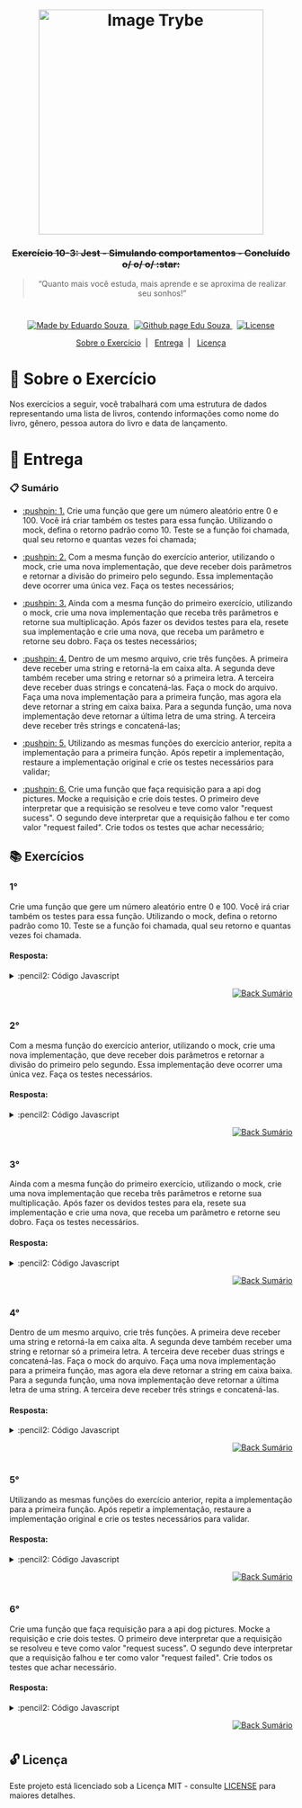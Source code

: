 <h1 align="center">
    <img alt="Image Trybe" src="https://i.ibb.co/d4W2x4g/trybe.png" width="400px" />
</h1>

<h3 align="center">
  <strike>Exercício 10-3: Jest - Simulando comportamentos - Concluído o/ o/ o/ :star:</strike>
</h3>

<blockquote align="center">“Quanto mais você estuda, mais aprende e se aproxima de realizar seu sonhos!”</blockquote>

<h1></h1>

<p align="center">

  <a href="https://www.linkedin.com/in/eduardosouzaprogrammer/">
    <img alt="Made by Eduardo Souza" src="https://img.shields.io/badge/made%20by-Edu%20Souza-%23F8952D">
  </a>&nbsp;

 <a href="https://edusouza-programmer.github.io/">
<img alt="Github page Edu Souza " src="https://img.shields.io/badge/Github%20page-Edu_Souza-orange">
</a>&nbsp;

  <a href="LICENSE" >
    <img alt="License" src="https://img.shields.io/badge/license-MIT-%23F8952D">
  </a>

</p>

<p align="center">
  <a href="#rocket-Sobre-o-Exercício">Sobre o Exercício</a>&nbsp;&nbsp;|&nbsp;&nbsp;
  <a href="#postbox-Entrega">Entrega</a>&nbsp;&nbsp;|&nbsp;&nbsp;
  <a href="#unlock-Licença">Licença</a>
</p>

# :rocket: Sobre o Exercício

Nos exercícios a seguir, você trabalhará com uma estrutura de dados representando uma lista de livros, contendo informações como nome do livro, gênero, pessoa autora do livro e data de lançamento.

# :postbox: Entrega

### :clipboard: Sumário

- <p><a href="#1"> :pushpin: 1.</a> Crie uma função que gere um número aleatório entre 0 e 100. Você irá criar também os testes para essa função. Utilizando o mock, defina o retorno padrão como 10. Teste se a função foi chamada, qual seu retorno e quantas vezes foi chamada;</p>

- <p><a href="#2"> :pushpin: 2.</a> Com a mesma função do exercício anterior, utilizando o mock, crie uma nova implementação, que deve receber dois parâmetros e retornar a divisão do primeiro pelo segundo. Essa implementação deve ocorrer uma única vez. Faça os testes necessários;</p>

- <p><a href="#3"> :pushpin: 3.</a> Ainda com a mesma função do primeiro exercício, utilizando o mock, crie uma nova implementação que receba três parâmetros e retorne sua multiplicação. Após fazer os devidos testes para ela, resete sua implementação e crie uma nova, que receba um parâmetro e retorne seu dobro. Faça os testes necessários;</p>

- <p><a href="#4"> :pushpin: 4.</a> Dentro de um mesmo arquivo, crie três funções. A primeira deve receber uma string e retorná-la em caixa alta. A segunda deve também receber uma string e retornar só a primeira letra. A terceira deve receber duas strings e concatená-las. Faça o mock do arquivo. Faça uma nova implementação para a primeira função, mas agora ela deve retornar a string em caixa baixa. Para a segunda função, uma nova implementação deve retornar a última letra de uma string. A terceira deve receber três strings e concatená-las;</p>

- <p><a href="#5"> :pushpin: 5.</a> Utilizando as mesmas funções do exercício anterior, repita a implementação para a primeira função. Após repetir a implementação, restaure a implementação original e crie os testes necessários para validar;</p>

- <p><a href="#6"> :pushpin: 6.</a> Crie uma função que faça requisição para a api dog pictures. Mocke a requisição e crie dois testes. O primeiro deve interpretar que a requisição se resolveu e teve como valor "request sucess". O segundo deve interpretar que a requisição falhou e ter como valor "request failed". Crie todos os testes que achar necessário;</p>

## :books: Exercícios

### 1°

Crie uma função que gere um número aleatório entre 0 e 100. Você irá criar também os testes para essa função. Utilizando o mock, defina o retorno padrão como 10. Teste se a função foi chamada, qual seu retorno e quantas vezes foi chamada.


#### Resposta:

<details>
 <summary> :pencil2: Código Javascript</summary>

```js
const obj = require('./exercise1');

describe('Função numeros randômicos', () => {
  it('Deve retorna uma valor padrão "mocanco" a função ', () => {
    obj.getRandomIntegerInclusive = jest.fn().mockReturnValue(10);
    expect(obj.getRandomIntegerInclusive()).toBe(10);
    expect(obj.getRandomIntegerInclusive).toHaveBeenCalledTimes(1);
  });
});
```

</details>

<p align="right">
    <a href="#clipboard-Sumário">
    <img alt="Back Sumário" src="https://img.shields.io/badge/Back-Sum%C3%A1rio-orange">
  </a>
</p>

#

### 2°

Com a mesma função do exercício anterior, utilizando o mock, crie uma nova implementação, que deve receber dois parâmetros e retornar a divisão do primeiro pelo segundo. Essa implementação deve ocorrer uma única vez. Faça os testes necessários.

#### Resposta:

<details>
 <summary> :pencil2: Código Javascript</summary>

```js
const obj = require('./exercise2');

describe('Criando uma nova implementação na função', () => {
  it('Deve retorna a divisão do primeiro pelo segundo', () => {
    obj.getRandomIntegerInclusive = jest
      .fn()
      .mockImplementationOnce((num1, num2) => num1 / num2);

    expect(obj.getRandomIntegerInclusive(4, 2)).toBe(2);
    expect(obj.getRandomIntegerInclusive).toHaveBeenCalled();
    expect(obj.getRandomIntegerInclusive).toHaveBeenCalledTimes(1);
    expect(obj.getRandomIntegerInclusive).toHaveBeenCalledWith(4, 2);
  });
});
```

</details>

<p align="right">
    <a href="#clipboard-Sumário">
    <img alt="Back Sumário" src="https://img.shields.io/badge/Back-Sum%C3%A1rio-orange">
  </a>
</p>

#

### 3°

Ainda com a mesma função do primeiro exercício, utilizando o mock, crie uma nova implementação que receba três parâmetros e retorne sua multiplicação. Após fazer os devidos testes para ela, resete sua implementação e crie uma nova, que receba um parâmetro e retorne seu dobro. Faça os testes necessários.

#### Resposta:

<details>
 <summary> :pencil2: Código Javascript</summary>

```js
const obj = require('./exercise3');

describe('Testes na função getRandomIntegerInclusive', () => {
  describe('Crie uma nova implementação que receba três parâmetros e retorne sua multiplicação', () => {
    it('Deve retorna a multiplicação dos parâmetros', () => {
      obj.getRandomIntegerInclusive = jest
        .fn()
        .mockImplementation((num1, num2, num3) => num1 * num2 * num3);
      expect(obj.getRandomIntegerInclusive(2, 2, 2)).toBe(8);
      expect(obj.getRandomIntegerInclusive).toHaveBeenCalled();
      expect(obj.getRandomIntegerInclusive).toHaveBeenCalledTimes(1);
      expect(obj.getRandomIntegerInclusive).toHaveBeenCalledWith(2, 2, 2);
    });
  });
  describe('Resete sua implementação e crie uma nova', () => {
    it('Deve resetar o mock e criar uma nova implementação que retorne o dobro', () => {
      obj.getRandomIntegerInclusive.mockReset();
      expect(obj.getRandomIntegerInclusive).toHaveBeenCalledTimes(0);

      obj.getRandomIntegerInclusive.mockImplementation(num => num * 2);

      expect(obj.getRandomIntegerInclusive(2)).toBe(4);
      expect(obj.getRandomIntegerInclusive).toHaveBeenCalled();
      expect(obj.getRandomIntegerInclusive).toHaveBeenCalledTimes(1);
      expect(obj.getRandomIntegerInclusive).toHaveBeenCalledWith(2);
    });
  });
});
```

</details>

<p align="right">
    <a href="#clipboard-Sumário">
    <img alt="Back Sumário" src="https://img.shields.io/badge/Back-Sum%C3%A1rio-orange">
  </a>
</p>

#

### 4°

Dentro de um mesmo arquivo, crie três funções. A primeira deve receber uma string e retorná-la em caixa alta. A segunda deve também receber uma string e retornar só a primeira letra. A terceira deve receber duas strings e concatená-las. Faça o mock do arquivo. Faça uma nova implementação para a primeira função, mas agora ela deve retornar a string em caixa baixa. Para a segunda função, uma nova implementação deve retornar a última letra de uma string. A terceira deve receber três strings e concatená-las.

#### Resposta:

<details>
 <summary> :pencil2: Código Javascript</summary>

```js
const obj = require('./exercise4');
jest.mock('./exercise4.js');

describe('Testando as três funções', () => {
  describe('Modificando a função stringToUppercase', () => {
    it('Deve deixa a string em caixa baixa', () => {
      obj.stringToUpperCase.mockImplementation(str => str.toLowerCase());
      expect(obj.stringToUpperCase('XABLAU')).toBe('xablau');
      expect(obj.stringToUpperCase).toHaveBeenCalled();
      expect(obj.stringToUpperCase).toHaveBeenCalledTimes(1);
      expect(obj.stringToUpperCase).toHaveBeenCalledWith('XABLAU');
    });
  });
  describe('Modificando a função stringFirstIndex', () => {
    it('Deve retorna a última letra da string', () => {
      obj.stringFistIndex.mockImplementation(str => str.charAt(str.length - 1));
      expect(obj.stringFistIndex('xablau')).toBe('u');
      expect(obj.stringFistIndex).toHaveBeenCalled();
      expect(obj.stringFistIndex).toHaveBeenCalledTimes(1);
      expect(obj.stringFistIndex).toHaveBeenCalledWith('xablau');
    });
  });
  describe('Modificando a função stringConcat', () => {
    it('Deve retorna três string concatenadas', () => {
      obj.stringConcat.mockImplementation((str1, str2, str3) =>
        str1.concat(str2, str3)
      );
      expect(obj.stringConcat('xa', 'bla', 'u')).toBe('xablau');
      expect(obj.stringConcat).toHaveBeenCalled();
      expect(obj.stringConcat).toHaveBeenCalledTimes(1);
      expect(obj.stringConcat).toHaveBeenCalledWith('xa', 'bla', 'u');
    });
  });
});
```

</details>

<p align="right">
    <a href="#clipboard-Sumário">
    <img alt="Back Sumário" src="https://img.shields.io/badge/Back-Sum%C3%A1rio-orange">
  </a>
</p>

#

### 5°

Utilizando as mesmas funções do exercício anterior, repita a implementação para a primeira função. Após repetir a implementação, restaure a implementação original e crie os testes necessários para validar.

#### Resposta:

<details>
 <summary> :pencil2: Código Javascript</summary>

```js
const obj = require('./exercise5');

describe('Repita a implementação para primeira função', () => {
  describe('Modificando a função stringToUppercase e depois resetando', () => {
    it('Deve deixa a string em caixa baixa e depois resetar', () => {
      obj.stringToUpperCase = jest
        .spyOn(obj, 'stringToUpperCase')
        .mockImplementation(str => str.toLowerCase());
      expect(obj.stringToUpperCase('XABLAU')).toBe('xablau');
      expect(obj.stringToUpperCase).toHaveBeenCalled();
      expect(obj.stringToUpperCase).toHaveBeenCalledTimes(1);
      expect(obj.stringToUpperCase).toHaveBeenCalledWith('XABLAU');

      obj.stringToUpperCase.mockRestore();
      expect(obj.stringToUpperCase('xablau')).toBe('XABLAU');
    });
  });
});
```

</details>

<p align="right">
    <a href="#clipboard-Sumário">
    <img alt="Back Sumário" src="https://img.shields.io/badge/Back-Sum%C3%A1rio-orange">
  </a>
</p>

#

### 6°

Crie uma função que faça requisição para a api dog pictures. Mocke a requisição e crie dois testes. O primeiro deve interpretar que a requisição se resolveu e teve como valor "request sucess". O segundo deve interpretar que a requisição falhou e ter como valor "request failed". Crie todos os testes que achar necessário.

#### Resposta:

<details>
 <summary> :pencil2: Código Javascript</summary>

```js
const getRequestDog = async () => {
  return await fetch('https://dog.ceo/api/breeds/image/randomm').then(
    async response => {
      const data = await response.json();
      return response.ok ? Promise.resolve(data) : Promise.reject(data);
    }
  );
};

module.exports = { getRequestDog };

/* ------------------ */

const obj = require('./exercise6');

describe('Requisições api dog pictures', () => {
  obj.getRequestDog = jest.fn();
  afterEach(obj.getRequestDog.mockReset);
  describe('Testando a requisição sucesso', () => {
    it('Deve interpretar que a requisição se resolveu', () => {
      obj.getRequestDog.mockResolvedValue('Sucesso');

      obj.getRequestDog();
      expect(obj.getRequestDog).toHaveBeenCalled();
      expect(obj.getRequestDog).toHaveBeenCalledTimes(1);
      expect(obj.getRequestDog()).resolves.toBe('Sucesso');
      expect(obj.getRequestDog).toHaveBeenCalledTimes(2);
    });
  });
  describe('Testando a requisição em falha', () => {
    it('Deve interpretar que a requisição falhou', () => {
      obj.getRequestDog.mockRejectedValue('Falha na requisição');

      // expect(obj.getRequestDog).toHaveBeenCalled();
      expect(obj.getRequestDog).toHaveBeenCalledTimes(0);
      expect(obj.getRequestDog()).rejects.toBe('Falha na requisição');
      expect(obj.getRequestDog).toHaveBeenCalledTimes(1);
    });
  });
});
```

</details>

<p align="right">
    <a href="#clipboard-Sumário">
    <img alt="Back Sumário" src="https://img.shields.io/badge/Back-Sum%C3%A1rio-orange">
  </a>
</p>

#

## :unlock: Licença

Este projeto está licenciado sob a Licença MIT - consulte [LICENSE](https://opensource.org/licenses/MIT) para maiores detalhes.
